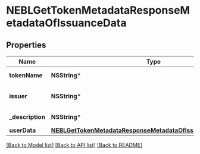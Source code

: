 # NEBLGetTokenMetadataResponseMetadataOfIssuanceData

## Properties
Name | Type | Description | Notes
------------ | ------------- | ------------- | -------------
**tokenName** | **NSString*** | Token symbol | [optional] 
**issuer** | **NSString*** | Name of token issuer | [optional] 
**_description** | **NSString*** | Token description | [optional] 
**userData** | [**NEBLGetTokenMetadataResponseMetadataOfIssuanceDataUserData***](NEBLGetTokenMetadataResponseMetadataOfIssuanceDataUserData.md) |  | [optional] 

[[Back to Model list]](../README.md#documentation-for-models) [[Back to API list]](../README.md#documentation-for-api-endpoints) [[Back to README]](../README.md)


